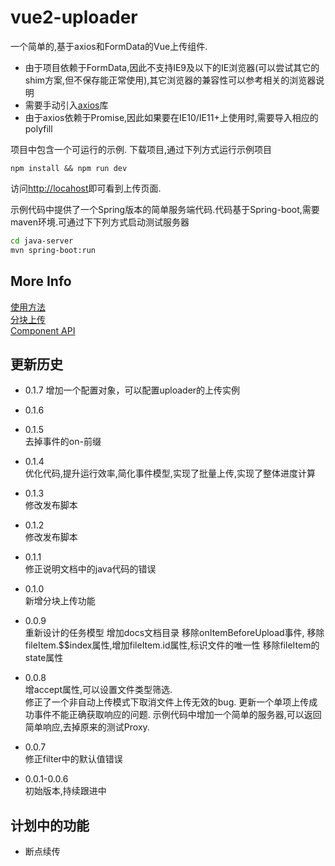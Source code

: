 # vue2-uploader
一个简单的,基于axios和FormData的Vue上传组件.  
* 由于项目依赖于FormData,因此不支持IE9及以下的IE浏览器(可以尝试其它的shim方案,但不保存能正常使用),其它浏览器的兼容性可以参考相关的浏览器说明
* 需要手动引入[axios](https://github.com/axios/axios)库
* 由于axios依赖于Promise,因此如果要在IE10/IE11+上使用时,需要导入相应的polyfill  

项目中包含一个可运行的示例.
下载项目,通过下列方式运行示例项目
```
npm install && npm run dev
```
访问[http://locahost](http://locahost)即可看到上传页面.

示例代码中提供了一个Spring版本的简单服务端代码.代码基于Spring-boot,需要maven环境.可通过下下列方式启动测试服务器
```bash
cd java-server
mvn spring-boot:run
```

## More Info
[使用方法](https://github.com/ldwqh0/vue2-uploader/wiki/%E4%BD%BF%E7%94%A8%E6%96%B9%E6%B3%95)  
[分块上传](https://github.com/ldwqh0/vue2-uploader/wiki/Component-API)  
[Component API](https://github.com/ldwqh0/vue2-uploader/wiki/Component-API)  
## 更新历史
* 0.1.7
  增加一个配置对象，可以配置uploader的上传实例
* 0.1.6
  
* 0.1.5  
  去掉事件的on-前缀
* 0.1.4  
  优化代码,提升运行效率,简化事件模型,实现了批量上传,实现了整体进度计算
* 0.1.3  
  修改发布脚本
* 0.1.2  
  修改发布脚本
* 0.1.1  
  修正说明文档中的java代码的错误
* 0.1.0  
  新增分块上传功能
* 0.0.9  
  重新设计的任务模型
  增加docs文档目录
  移除onItemBeforeUpload事件,
  移除fileItem.$$index属性,增加fileItem.id属性,标识文件的唯一性
  移除fileItem的state属性  
* 0.0.8  
  增accept属性,可以设置文件类型筛选.  
  修正了一个非自动上传模式下取消文件上传无效的bug.
  更新一个单项上传成功事件不能正确获取响应的问题.
  示例代码中增加一个简单的服务器,可以返回简单响应,去掉原来的测试Proxy.
* 0.0.7  
  修正filter中的默认值错误
* 0.0.1-0.0.6  
  初始版本,持续跟进中
## 计划中的功能
* 断点续传

